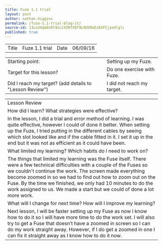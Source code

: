 ```yaml
---
title: Fuze 1.1 trial
layout: post
author: nathan.higgins
permalink: /fuze-1.1-trial-blog-it/
source-id: 13Lo24qb8sRl9iLC4IRfX8f9L9USMaEzEkPIjyedlglc
published: true
---
```

<table>
  <tr>
    <td>Title</td>
    <td>Fuze 1.1 trial</td>
    <td>Date</td>
    <td>06/09/16</td>
  </tr>
</table>


<table>
  <tr>
    <td>Starting point:</td>
    <td>Setting up my Fuze.</td>
  </tr>
  <tr>
    <td>Target for this lesson?</td>
    <td> Do one exercise with Fuze.</td>
  </tr>
  <tr>
    <td>Did I reach my target? 
(add details to "Lesson Review")</td>
    <td> I did not reach my target.</td>
  </tr>
</table>


<table>
  <tr>
    <td>Lesson Review</td>
  </tr>
  <tr>
    <td>How did I learn? What strategies were effective? </td>
  </tr>
  <tr>
    <td>In the lesson, I did a trial and error method of learning. I was quite effective, however I could of done it better. When setting up the Fuze, I tried putting in the different cables by seeing which slot looked like and if the cable fitted in it. I set it up in the end but it was not as efficient as it could have been.</td>
  </tr>
  <tr>
    <td>What limited my learning? Which habits do I need to work on? </td>
  </tr>
  <tr>
    <td>The things that limited my learning was the Fuse itself. There were a few technical difficulties with a couple of the Fuses so we couldn't continue the work. The screen made everything become zoomed in so we had to find out how to zoom out on the Fuse. By the time we finished, we only had 10 minutes to do the work assigned to us. We made a start but we could of done a lot more work.</td>
  </tr>
  <tr>
    <td>What will I change for next time? How will I improve my learning?</td>
  </tr>
  <tr>
    <td>Next lesson, I will be faster setting up my Fuse as now I know how to do it so I will have more time to do the work set. I will also try to get a Fuse that doesn’t have a zoomed in screen so I can do my work straight away. However, if I do get a zoomed in one I can fix it straight away as I know how to do it now.</td>
  </tr>
</table>


